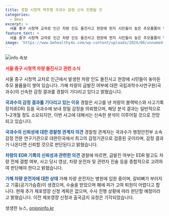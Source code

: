 ```yaml
---
title: 경찰 시청역 역주행 국과수 감정 신속 진행될 것
categories:
  - News
excerpt: >
  서울 중구 시청역 교차로 인근 차량 인도 돌진사고 현장에 현지 시민들이 놓은 추모물품이 쌓여있다. 경찰은 가해 차량의 급발진 여부를 국과수의 결과를 기다리고 있으며, 국과수는 1~2개월이 소요될 것으로 전망했다. 또한, 차량의 급발진 여부 판단을 위해 EDR뿐만 아니라 차량 결함 여부, 사고 당시 영상, 관련자 진술 등을 종합적으로 고려할 필요가 있다고 밝혔다. 가해 차량 운전자는 부상으로 입원 중이며, 추가 체포영장 신청은 진행 중이다.
feature_text: >
  서울 중구 시청역 교차로 인근 차량 인도 돌진사고 현장에 현지 시민들이 놓은 추모물품이 쌓여있다. 경찰은 가해 차량의 급발진 여부를 국과수의 결과를 기다리고 있으며, 국과수는 1~2개월이 소요될 것으로 전망했다. 또한, 차량의 급발진 여부 판단을 위해 EDR뿐만 아니라 차량 결함 여부, 사고 당시 영상, 관련자 진술 등을 종합적으로 고려할 필요가 있다고 밝혔다. 가해 차량 운전자는 부상으로 입원 중이며, 추가 체포영장 신청은 진행 중이다.
image: 'https://www.behealthy4u.com/wp-content/uploads/2024/06/unnamed-file.png'
---
```


<p><img src="https://www.behealthy4u.com/wp-content/uploads/2024/06/unnamed-file.png" alt="info 속보" /></p>

<p><b><span style="color: #ee2323;">서울 중구 시청역 차량 돌진사고 관련 소식</span></b></p>

<p>서울 중구 시청역 교차로 인근에서 발생한 차량 인도 돌진사고 현장에 시민들이 놓아둔 추모 물품들이 쌓여 있습니다. 가해 차량의 급발진 여부에 대한 국립과학수사연구원(국과수)의 신속한 감정 결과를 경찰이 기다리고 있다고 밝혔습니다. </p>

<p><b><span style="color: #1a5490;">국과수의 감정 결과를 기다리고 있는 이유</span></b>
경찰은 사고를 낸 차량의 블랙박스와 사고기록장치(EDR) 등을 국과수에 보내 정밀 감정을 의뢰했으며, 해당 분석 결과는 일반적으로 1~2개월 정도 소요되지만, 이번 사고에 대해서는 신속한 분석이 이루어질 것으로 전망되고 있습니다.</p>

<p><b><span style="color: #1a5490;">국과수의 신뢰성에 대한 경찰청 관계자 의견</span></b>
경찰청 관계자는 국과수가 행정안전부 소속 감정 전문 연구기관으로 대한민국에서 최고의 감정기관으로 검증된 곳이라며, 감정 결과가 나온다면 신뢰할 것으로 판단된다고 밝혔습니다.</p>

<p><b><span style="color: #1a5490;">차량의 EDR 기록의 신뢰성과 관련한 의견</span></b>
경찰에 따르면, 급발진 여부는 EDR 말고도 차량 전체 결함 여부, 사고 당시 영상, 차량 운전자 및 관련자 진술 등을 종합적으로 고려하여 판단해야 한다고 밝혔습니다.</p>

<p><b><span style="color: #1a5490;">가해 차량 운전자에 대한 상태</span></b>
가해 차량 운전자는 병원에 입원 중이며, 갈비뼈가 부러지고 기흉(공기가슴증)이 생겼으며, 수술을 받았으며 폐에 피가 고여 퇴원이 어렵다고 합니다. 현재 추가 체포영장 신청 계획은 없으며, 수사 진행 상황에 따라 판단할 예정이라고 밝혔습니다. 이전 체포영장 신청과 출국금지 요청은 기각되었습니다.</p>
생생한 뉴스, <a href="https://onioninfo.kr" rel="dofollow">onioninfo.kr</a>


